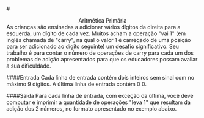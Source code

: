 #<center>Aritmética Primária</center>
As crianças são ensinadas a adicionar vários dígitos da direita para a esquerda, um dígito de cada vez. Muitos acham a operação "vai 1" (em inglês chamada de "carry", na qual o valor 1 é carregado de uma posição para ser adicionado ao dígito seguinte) um desafio significativo. Seu trabalho é para contar o número de operações de carry para cada um dos problemas de adição apresentados para que os educadores possam avaliar a sua dificuldade.

####Entrada
Cada linha de entrada contém dois inteiros sem sinal com no máximo 9 dígitos. A última linha de entrada contém 0 0.

####Saída
Para cada linha de entrada, com exceção da última, você deve computar e imprimir a quantidade de operações "leva 1" que resultam da adição dos 2 números, no formato apresentado no exemplo abaixo.